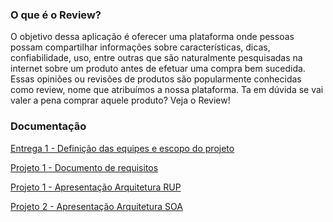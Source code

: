### O que é o Review?
O objetivo dessa aplicação é oferecer uma plataforma onde pessoas possam compartilhar informações sobre características, dicas, confiabilidade, uso, entre outras que são naturalmente pesquisadas na internet sobre um produto antes de efetuar uma compra bem sucedida. Essas opiniões ou revisões de produtos são popularmente conhecidas como review, nome que atribuímos a nossa plataforma. Ta em dúvida se vai valer a pena comprar aquele produto? Veja o Review!

### Documentação
[Entrega 1 - Definição das equipes e escopo do projeto](https://github.com/jonaslins/review/blob/master/docs/Entrega1.pdf)

[Projeto 1 - Documento de requisitos](https://github.com/jonaslins/review/blob/master/docs/Projeto1Documento.pdf)

[Projeto 1 - Apresentação Arquitetura RUP ](https://github.com/jonaslins/review/blob/master/docs/Projeto%20I%20%E2%80%93%20Arquitetura%20RUP.pdf)

[Projeto 2 - Apresentação Arquitetura SOA ](https://github.com/jonaslins/review/blob/master/docs/Projeto%202%20%E2%80%93%20Arquitetura%20SOA.pdf)
